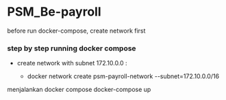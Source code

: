# PSM_Be-payroll

before run docker-compose, create network first

### step by step running docker compose

- create network with subnet 172.10.0.0 :

  - docker network create psm-payroll-network --subnet=172.10.0.0/16

menjalankan docker compose
docker-compose up
